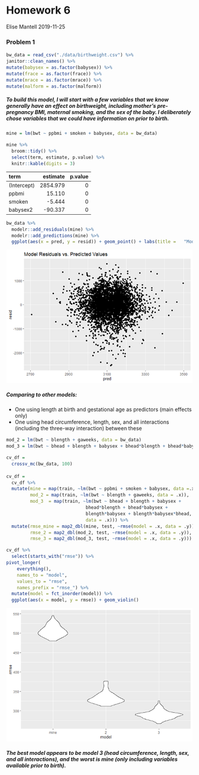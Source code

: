 Homework 6
================
Elise Mantell
2019-11-25

### Problem 1

``` r
bw_data = read_csv("./data/birthweight.csv") %>%
janitor::clean_names() %>%
mutate(babysex = as.factor(babysex)) %>%
mutate(frace = as.factor(frace)) %>% 
mutate(mrace = as.factor(mrace)) %>% 
mutate(malform = as.factor(malform)) 
```

##### To build this model, I will start with a few variables that we know generally have an effect on birthweight, including mother’s pre-pregnancy BMI, maternal smoking, and the sex of the baby. I deliberately chose variables that we could have information on prior to birth.

``` r
mine = lm(bwt ~ ppbmi + smoken + babysex, data = bw_data)
```

``` r
mine %>% 
  broom::tidy() %>% 
  select(term, estimate, p.value) %>% 
  knitr::kable(digits = 3)
```

| term        | estimate | p.value |
| :---------- | -------: | ------: |
| (Intercept) | 2854.979 |       0 |
| ppbmi       |   15.110 |       0 |
| smoken      |  \-5.444 |       0 |
| babysex2    | \-90.337 |       0 |

``` r
bw_data %>% 
  modelr::add_residuals(mine) %>% 
  modelr::add_predictions(mine) %>% 
  ggplot(aes(x = pred, y = resid)) + geom_point() + labs(title =   "Model Residuals vs. Predicted Values")
```

![](homework6_files/figure-gfm/plot-1.png)<!-- -->

##### Comparing to other models:

  - One using length at birth and gestational age as predictors (main
    effects only)
  - One using head circumference, length, sex, and all interactions
    (including the three-way interaction) between these

<!-- end list -->

``` r
mod_2 = lm(bwt ~ blength + gaweeks, data = bw_data)
mod_3 = lm(bwt ~ bhead + blength + babysex + bhead*blength + bhead*babysex + blength*babysex + blength*babysex*bhead, data = bw_data)
```

``` r
cv_df =
  crossv_mc(bw_data, 100) 

cv_df = 
  cv_df %>% 
  mutate(mine = map(train, ~lm(bwt ~ ppbmi + smoken + babysex, data =.x)),
         mod_2 = map(train, ~lm(bwt ~ blength + gaweeks, data = .x)),
         mod_3  = map(train, ~lm(bwt ~ bhead + blength + babysex +
                              bhead*blength + bhead*babysex + 
                              blength*babysex + blength*babysex*bhead,
                              data = .x))) %>% 
  mutate(rmse_mine = map2_dbl(mine, test, ~rmse(model = .x, data = .y)),
         rmse_2 = map2_dbl(mod_2, test, ~rmse(model = .x, data = .y)),
         rmse_3 = map2_dbl(mod_3, test, ~rmse(model = .x, data = .y)))
```

``` r
cv_df %>% 
  select(starts_with("rmse")) %>% 
pivot_longer(
    everything(),
    names_to = "model", 
    values_to = "rmse",
    names_prefix = "rmse_") %>% 
  mutate(model = fct_inorder(model)) %>% 
  ggplot(aes(x = model, y = rmse)) + geom_violin()
```

![](homework6_files/figure-gfm/cv%20plot-1.png)<!-- -->

##### The best model appears to be model 3 (head circumference, length, sex, and all interactions), and the worst is mine (only including variables available prior to birth).
